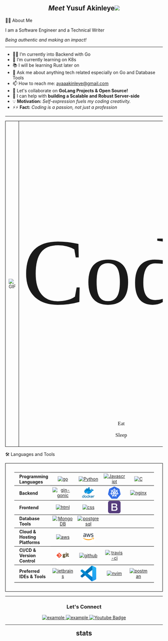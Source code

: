 <!DOCTYPE html>
<html>

<head>
  <meta charset="UTF-8">
</head>

<body>
  <h2 align="center"><em>Meet</em> Yusuf Akinleye<img width="30px"
      src="https://raw.githubusercontent.com/iampavangandhi/iampavangandhi/master/gifs/Hi.gif"></h2>
      
  :man_technologist: About Me
  <div align="left">
    <p font-size="20px">I am a Software Engineer and a Technical Writer </p>
    <p><em>Being authentic and making an impact!</em></p>
  </div>
  <hr>
  <ul text-align="left">
    <li>👨‍💻 I’m currently into Backend with Go</li>
    <li>🌱 I’m currently learning on K8s</li>
    <li>📚 I will be learning Rust later on</li>
    <li>💬 Ask me about anything tech related especially on Go and Database Tools</li>
    <li>📫 How to reach me: <a href="mailto:ayaaakinleye@gmail.com">ayaaakinleye@gmail.com</a></li>
    <li>👯 Let's collaborate on <b>GoLang Projects & Open Source!</b></li>
    <li>🤝 I can help with <b>building a Scalable and Robust Server-side</b></li>
    <li>💡 <b>Motivation:</b> <em>Self-expression fuels my coding creativity.</em></li>
    <li>⚡⚡ <b>Fact:</b><em> Coding is a passion, not just a profession</em></li>
  </ul>
  <hr>
  <table style="margin: 0 auto;border-collapse: collapse;">
    <tr>
      <td style="	text-align: center;width: 50%;padding: 10px; border: 1px solid black;"><img
          src="https://media.giphy.com/media/Ah3zHH7hvsSB2/giphy.gif" alt="GIF"></td>
      <td style="text-align: center;width: 70%;padding: 10px;border: 1px solid black;font-family: 'Dancing Script', cursive;
  font-size: larger;">
        <p style="font-size:300px;">Code</p>
        <p>Eat</p>
        <p>Sleep</p>
      </td>
    </tr>
  </table>
  <link href="https://fonts.googleapis.com/css2?family=Dancing+Script&display=swap" rel="stylesheet">


:hammer_and_wrench: Languages and Tools
<table style=" border: 1px solid black; padding:2em 2em; border-collapse: collapse">
    <tr style="border-bottom: 1px solid black;" align="center">
    </tr>
    <tr style="border-bottom: 1px solid black;" align="center">
      <th align="left" style="padding-left: 1rem;">Programming Languages</th>
      <td><a href="https://go.dev/" target="blank">
          <img src="https://upload.wikimedia.org/wikipedia/commons/0/05/Go_Logo_Blue.svg" alt="go" height="40">
        </a></td>
      <td><a href="https://www.python.org/" target="blank">
          <img src="https://www.python.org/static/community_logos/python-logo-master-v3-TM.png" alt="Python"
            height="40">
        </a></td>
      <td><a href="https://www.ecma-international.org/publications-and-standards/standards/ecma-262/" target="blank">
          <img src="https://upload.wikimedia.org/wikipedia/commons/9/99/Unofficial_JavaScript_logo_2.svg"
            alt="Javascript" height="40">
        </a></td>
      <td><a href="https://www.iso.org/standard/74528.html" target="blank">
          <img src="https://cdn.iconscout.com/icon/free/png-512/c-programming-569564.png" alt="C" height="40">
        </a></td>
    </tr>
    <tr style="border-bottom: 1px solid black;" align="center">
      <th align="left" style="padding-left: 1rem;">Backend</th>
      <td><a href="https://gin-gonic.com/" target="blank">
          <img src="https://avatars.githubusercontent.com/u/7894478?s=200&v=4" alt="gin-gonic" height="40"
            style="vertical-align:top">
        </a></td>
      <td> <a href="https://www.docker.com/" target="blank">
          <img
            src="https://raw.githubusercontent.com/github/explore/80688e429a7d4ef2fca1e82350fe8e3517d3494d/topics/docker/docker.png"
            alt="cpp" height="40" style="vertical-align:top"></td>
      <td> <a href="https://kubernetes.io/" target="blank">
          <img
            src="https://raw.githubusercontent.com/github/explore/80688e429a7d4ef2fca1e82350fe8e3517d3494d/topics/kubernetes/kubernetes.png"
            alt="cpp" height="40" style="vertical-align:top">
        </a></td>
      <td> <a href="https://nginx.org/" target="blank">
          <img src="https://avatars.githubusercontent.com/u/1412239?s=200&v=4" alt="nginx" height="40"
            style="vertical-align:top">
        </a></td>
    </tr>
    <tr style="border-bottom: 1px solid black;" align="center">
      <th align="left" style="padding-left: 1rem;">Frontend</th>
      <td> <a href="https://www.w3schools.com/html/" target="blank">
          <img src="https://www.w3.org/html/logo/downloads/HTML5_Logo_512.png" alt="html" height="40">
        </a></td>
      <td><a href="https://www.w3schools.com/css/" target="blank">
          <img src="https://upload.wikimedia.org/wikipedia/commons/d/d5/CSS3_logo_and_wordmark.svg" alt="css"
            height="40">
        </a></td>
      <td><a href="https://getbootstrap.com/" target="blank">
          <img
            src="https://raw.githubusercontent.com/github/explore/80688e429a7d4ef2fca1e82350fe8e3517d3494d/topics/bootstrap/bootstrap.png"
            alt="bootstrap" alt="bootstrap" height="40" style="vertical-align:top" />
        </a></td>
    </tr>
    <tr style="border-bottom: 1px solid black;" align="center">
      <th align="left" style="padding-left: 1rem;">Database Tools</th>
      <td> <a href="https://www.mongodb.com/" target="blank">
          <img src="https://avatars.githubusercontent.com/u/45120?s=200&v=4" alt="MongoDB" height="40"
            style="vertical-align:top">
        </a></td>
      <td> <a href="https://www.postgresql.org/" target="blank">
          <img src="https://avatars.githubusercontent.com/u/177543?s=200&v=4" alt="postgresql" height="40"
            style="vertical-align:top">
        </a></td>
    </tr>
    <tr style="border-bottom: 1px solid black;" align="center">
      <th align="left" style="padding-left: 1rem;">Cloud & Hosting Platforms</th>
      <td> <a href="https://render.com/" target="blank">
          <img
            src="https://imgs.search.brave.com/KAQiCDcWu9GXVw4y1XDvqZCB7v8njCAjr9VHRLw_0ck/rs:fit:200:200:1/g:ce/aHR0cHM6Ly9yZXMu/Y2xvdWRpbmFyeS5j/b20vY3J1bmNoYmFz/ZS1wcm9kdWN0aW9u/L2ltYWdlL3VwbG9h/ZC9jX2xwYWQsaF8y/NTYsd18yNTYsZl9h/dXRvLHFfYXV0bzpl/Y28sZHByXzEvajh6/MDJzc3RlZWE0emox/azFueXo"
            alt="aws" height="40" style="vertical-align:top">
        </a></td>
      <td><a href="https://aws.amazon.com/" target="blank">
          <img
            src="https://raw.githubusercontent.com/github/explore/fbceb94436312b6dacde68d122a5b9c7d11f9524/topics/aws/aws.png"
            alt="aws" height="40" style="vertical-align:top">
        </a></td>
    </tr>
    <tr style="border-bottom: 1px solid black;" align="center">
      <th align="left" style="padding-left: 1rem;">CI/CD & Version Control</th>
      <td> <a href="https://git-scm.com" target="blank">
          <img
            src="https://raw.githubusercontent.com/github/explore/80688e429a7d4ef2fca1e82350fe8e3517d3494d/topics/git/git.png"
            alt="git" height="40" style="vertical-align:top; margin:5px" />
        </a></td>
      <td><a href="https://github.com/dev-ayaa" target="blank">
          <img src="https://github.githubassets.com/images/modules/logos_page/GitHub-Mark.png" alt="github" height="40"
            style="vertical-align:top; margin:5px" />
        </a></td>
      <td> <a href="https://www.travis-ci.com/" target="blank">
          <img src="https://www.travis-ci.com/wp-content/uploads/2022/09/Logo.png" alt="travis-ci" height="40"
            style="vertical-align:top; margin:5px" />
        </a></td>
    </tr>
    <tr style=" border-bottom: 1px solid black;" align="center">
      <th align="left" style="padding-left: 1rem;">Preferred IDEs & Tools</th>
      <td> <a href="https://www.jetbrains.com/" target="blank">
          <img src="https://www.logo.wine/a/logo/JetBrains/JetBrains-Logo.wine.svg" alt="jetbrains" height="50"
            style="vertical-align:top" />
        </a></td>
      <td> <a href="https://code.visualstudio.com/" target="blank">
          <img
            src="https://raw.githubusercontent.com/github/explore/80688e429a7d4ef2fca1e82350fe8e3517d3494d/topics/visual-studio-code/visual-studio-code.png"
            alt="VS Code" height="50" style="vertical-align:top">
        </a></td>
      <td> <a href="http://neovim.io/" target="blank">
          <img src="https://avatars.githubusercontent.com/u/6471485?s=200&v=4" alt="nvim" height="50"
            style="vertical-align:top" />
        </a></td>
      <td> <a href="https://postman.com" target="blank">
          <img src="https://www.vectorlogo.zone/logos/getpostman/getpostman-ar21.svg" alt="postman" height="50"
            style="vertical-align:top" />
        </a></td>
      <td> <a href="https://ubuntu.com/" target="blank">
          <img
            src="https://raw.githubusercontent.com/github/explore/80688e429a7d4ef2fca1e82350fe8e3517d3494d/topics/ubuntu/ubuntu.png"
            alt="ubuntu" height="50" style="vertical-align:top" />
        </a></td>
    </tr>
  </table>
  <hr>
  <h3 align="center">Let's Connect</h3>
  <div style="margin-top:10px" align="center">
    <div>
      <a href="https://linkedin.com/in/yusuf-akinleye" target="_blank">
        <img src="https://img.shields.io/badge/Linked%20In-0A66C2.svg?style=for-the-badge&logo=linkedin&logoColor=white"
          alt="example" />
      </a>
      <a href="https://twitter.com/akindotdev" target="_blank">
        <img src="https://img.shields.io/badge/Twitter-1DA1F2.svg?style=for-the-badge&logo=twitter&logoColor=white"
          alt="example" />
      </a>
    <a href="https://wa.me/+2349068849124">
    <img src="https://img.shields.io/badge/Whatsapp-green?style=for-the-badge&logo=whatsapp&logoColor=white" alt="Youtube Badge"/>
  </a>
    </div>
  </div>
  <hr>
  <div align="center">
    <h2 align="center" style="margin: 5px 5px;">stats</h2>
    <p><a href="https://github.com/dev-ayaa"><img src="https://github-readme-stats.vercel.app/api?username=dev-ayaa&show_icons=true&theme=tokyonight&hide_border=true&locale=en" alt=""></a>
      <a href="https://github.com/dev-ayaa"><img src="https://github-readme-streak-stats.herokuapp.com/?user=dev-ayaa&theme=material-palenight" alt=""</a></p>
  </div>
</body>

</html>
